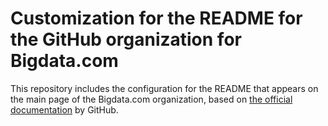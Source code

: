 # Customization for the README for the GitHub organization for Bigdata.com

This repository includes the configuration for the README that appears on the main page of the Bigdata.com organization, based on [the official documentation](https://docs.github.com/en/organizations/collaborating-with-groups-in-organizations/customizing-your-organizations-profile) by GitHub.
